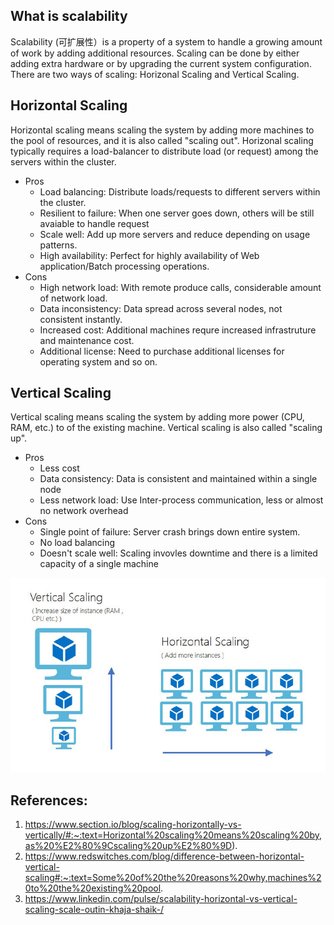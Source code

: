 ## What is scalability
Scalability (可扩展性）is a property of a system to handle a growing amount of work by adding additional resources. Scaling can be done by either adding extra hardware or by upgrading the current system configuration. There are two ways of scaling: Horizonal Scaling and Vertical Scaling.


## Horizontal Scaling
Horizontal scaling means scaling the system by adding more machines to the pool of resources, and it is also called "scaling out". Horizonal scaling typically requires a load-balancer to distribute load (or request) among the servers within the cluster.

  - Pros
    - Load balancing: Distribute loads/requests to different servers within the cluster.
    - Resilient to failure: When one server goes down, others will be still avaiable to handle request
    - Scale well: Add up more servers and reduce depending on usage patterns.
    - High availability: Perfect for highly availability of Web application/Batch processing operations.
  - Cons
    - High network load: With remote produce calls, considerable amount of network load.
    - Data inconsistency: Data spread across several nodes, not consistent instantly.
    - Increased cost: Additional machines requre increased infrastruture and maintenance cost.
    - Additional license: Need to purchase additional licenses for operating system and so on.


## Vertical Scaling
Vertical scaling means scaling the system by adding more power (CPU, RAM, etc.) to of the existing  machine. Vertical scaling is also called "scaling up".
  - Pros
    - Less cost
    - Data consistency: Data is consistent and maintained within a single node
    - Less network load: Use Inter-process communication, less or almost no network overhead
  - Cons
    - Single point of failure: Server crash brings down entire system.
    - No load balancing
    - Doesn't scale well: Scaling invovles downtime and there is a limited capacity of a single machine

![](https://github.com/idanhuang/system-design/blob/master/img/scaling.jpg)

## References: 
1. https://www.section.io/blog/scaling-horizontally-vs-vertically/#:~:text=Horizontal%20scaling%20means%20scaling%20by,as%20%E2%80%9Cscaling%20up%E2%80%9D).
2. https://www.redswitches.com/blog/difference-between-horizontal-vertical-scaling#:~:text=Some%20of%20the%20reasons%20why,machines%20to%20the%20existing%20pool.
3. https://www.linkedin.com/pulse/scalability-horizontal-vs-vertical-scaling-scale-outin-khaja-shaik-/
